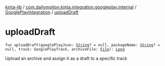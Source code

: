 [kinta-lib](../../index.md) / [com.dailymotion.kinta.integration.googleplay.internal](../index.md) / [GooglePlayIntegration](index.md) / [uploadDraft](./upload-draft.md)

# uploadDraft

`fun uploadDraft(googlePlayJson: `[`String`](https://kotlinlang.org/api/latest/jvm/stdlib/kotlin/-string/index.html)`? = null, packageName: `[`String`](https://kotlinlang.org/api/latest/jvm/stdlib/kotlin/-string/index.html)`? = null, track: GooglePlayTrack, archiveFile: `[`File`](https://docs.oracle.com/javase/6/docs/api/java/io/File.html)`): `[`Long`](https://kotlinlang.org/api/latest/jvm/stdlib/kotlin/-long/index.html)

Upload an archive and assign it as a draft to a specific track

